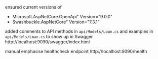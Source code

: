 
ensured current versions of

- Microsoft.AspNetCore.OpenApi" Version="9.0.0"
- Swashbuckle.AspNetCore" Version="7.3.1" 

added comments to API methods in `api/Models/Loan.cs` and examples in `api/Models/Loan.cs` to show up in Swagger
http://localhost:9090/swagger/index.html

manual emphasise healthcheck endpoint http://localhost:9090/health